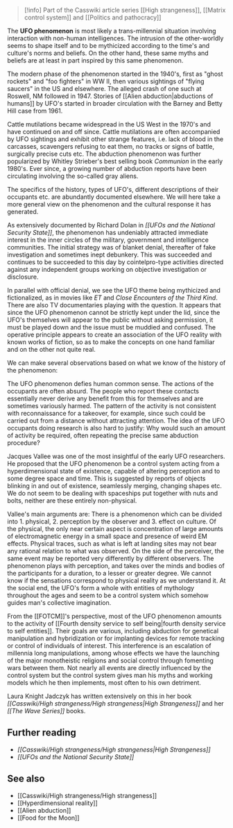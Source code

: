 
> [!info] Part of the Casswiki article series [[High strangeness]], [[Matrix control system]] and  [[Politics and pathocracy]] 

The **UFO phenomenon** is most likely a trans-millennial situation involving interaction with non-human intelligences. The intrusion of the other-worldly seems to shape itself and to be mythicized according to the time's and culture's norms and beliefs. On the other hand, these same myths and beliefs are at least in part inspired by this same phenomenon.

The modern phase of the phenomenon started in the 1940's, first as "ghost rockets" and "foo fighters" in WW II, then various sightings of "flying saucers" in the US and elsewhere. The alleged crash of one such at Roswell, NM followed in 1947. Stories of [[Alien abduction|abductions of humans]] by UFO's started in broader circulation with the Barney and Betty Hill case from 1961.

Cattle mutilations became widespread in the US West in the 1970's and have continued on and off since. Cattle mutilations are often accompanied by UFO sightings and exhibit other strange features, i.e. lack of blood in the carcasses, scavengers refusing to eat them, no tracks or signs of battle, surgically precise cuts etc. The abduction phenomenon was further popularized by Whitley Strieber's best selling book _Communion_ in the early 1980's. Ever since, a growing number of abduction reports have been circulating involving the so-called gray aliens.

The specifics of the history, types of UFO's, different descriptions of their occupants etc. are abundantly documented elsewhere. We will here take a more general view on the phenomenon and the cultural response it has generated.

As extensively documented by Richard Dolan in _[[UFOs and the National Security State]]_, the phenomenon has undeniably attracted immediate interest in the inner circles of the military, government and intelligence communities. The initial strategy was of blanket denial, thereafter of fake investigation and sometimes inept debunkery. This was succeeded and continues to be succeeded to this day by cointelpro-type activities directed against any independent groups working on objective investigation or disclosure.

In parallel with official denial, we see the UFO theme being mythicized and fictionalized, as in movies like _ET_ and _Close Encounters of the Third Kind_. There are also TV documentaries playing with the question. It appears that since the UFO phenomenon cannot be strictly kept under the lid, since the UFO's themselves will appear to the public without asking permission, it must be played down and the issue must be muddied and confused. The operative principle appears to create an association of the UFO reality with known works of fiction, so as to make the concepts on one hand familiar and on the other not quite real.

We can make several observations based on what we know of the history of the phenomenon:

The UFO phenomenon defies human common sense. The actions of the occupants are often absurd. The people who report these contacts essentially never derive any benefit from this for themselves and are sometimes variously harmed. The pattern of the activity is not consistent with reconnaissance for a takeover, for example, since such could be carried out from a distance without attracting attention. The idea of the UFO occupants doing research is also hard to justify: Why would such an amount of activity be required, often repeating the precise same abduction procedure?

Jacques Vallee was one of the most insightful of the early UFO researchers. He proposed that the UFO phenomenon be a control system acting from a hyperdimensional state of existence, capable of altering perception and to some degree space and time. This is suggested by reports of objects blinking in and out of existence, seamlessly merging, changing shapes etc. We do not seem to be dealing with spaceships put together with nuts and bolts, neither are these entirely non-physical.

Vallee's main arguments are: There is a phenomenon which can be divided into 1. physical, 2. perception by the observer and 3. effect on culture. Of the physical, the only near certain aspect is concentration of large amounts of electromagnetic energy in a small space and presence of weird EM effects. Physical traces, such as what is left at landing sites may not bear any rational relation to what was observed. On the side of the perceiver, the same event may be reported very differently by different observers. The phenomenon plays with perception, and takes over the minds and bodies of the participants for a duration, to a lesser or greater degree. We cannot know if the sensations correspond to physical reality as we understand it. At the social end, the UFO's form a whole with entities of mythology throughout the ages and seem to be a control system which somehow guides man's collective imagination.

From the [[FOTCM]]'s perspective, most of the UFO phenomenon amounts to the activity of [[Fourth density service to self being|fourth density service to self entities]]. Their goals are various, including abduction for genetical manipulation and hybridization or for implanting devices for remote tracking or control of individuals of interest. This interference is an escalation of millennia long manipulations, among whose effects we have the launching of the major monotheistic religions and social control through fomenting wars between them. Not nearly all events are directly influenced by the control system but the control system gives man his myths and working models which he then implements, most often to his own detriment.

Laura Knight Jadczyk has written extensively on this in her book _[[Casswiki/High strangeness/High strangeness|High Strangeness]]_ and her _[[The Wave Series]]_ books.

Further reading
---------------

*   _[[Casswiki/High strangeness/High strangeness|High Strangeness]]_
*   _[[UFOs and the National Security State]]_

See also
--------

*   [[Casswiki/High strangeness/High strangeness]]
*   [[Hyperdimensional reality]]
*   [[Alien abduction]]
*   [[Food for the Moon]]